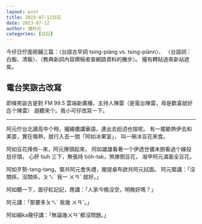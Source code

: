 ```yaml
---
layout: post
title: 2023-07-12日記
date: 2023-07-12
author: 潘科元
categories: [日記]
---
```


今仔日佇面冊鋪三篇：〈台語古早詞 tsing-piàng vs. tsing-piànn〉、
〈台語詞：白飯、清飯〉、〈教典新詞內容撰稿者查網路資料的撇步〉。
攏有轉貼過來新站遮矣。

## 電台笑詼古改寫

即條笑詼古是對 FM 99.5 雲端新廣播，主持人陳雷（是電台陳雷，毋是歡喜就好迄个陳雷）
遐聽來个。我小可仔改寫一下。

---

阿元佇台北讀高中个時，攏綴儂講華語，連出去𨑨迌也按呢。
有一擺歇熱伊去和美耍，實在傷熱，就行入去一間「阿如冰果室」，
叫一碗冰豆花來食。

阿如豆花捀倚\--來，阿元攑頭起來，
阿如雄雄看著一个伊透世儂未捌看過个緣投尪仔頭，
心肝 tiuh 三下，無張持 tio̍h-tak，煞捙倒豆花，
潑甲阿元滿面全豆花。

阿如歹勢-tang-tang，緊共阿元會失禮，閣提桌布欲共阿元拭面。
阿元緊講：「沒關係，沒關係，ㄆㄟˊ 我一 ㄨㄢˇ 就好。」

阿如聽一下，面仔紅記記，應講：「人家今晚沒空，明晚好嗎？」

阿元講：「那要多ㄆㄟˊ 我幾 ㄨㄢˇ。」

阿如細ka聲仔講：「無論幾ㄨㄢˇ都沒問題。」
